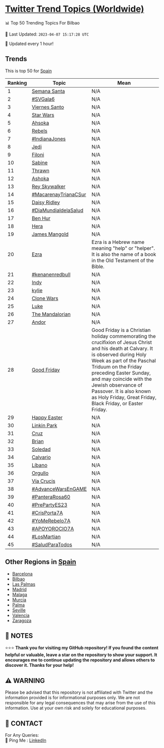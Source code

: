 [Twitter Trend Topics (Worldwide)](https://github.com/ErcinDedeoglu/Twitter-Trend-Topics)
==========


📊 Top 50 Trending Topics For Bilbao

📆 Last Updated: `2023-04-07 15:17:28 UTC`

🔧 Updated every 1 hour!


## Trends

This is top 50 for [Spain](</Spain>)

| Ranking | Topic | Mean |
| ------- | ------------ | ------------ |
| 1 | [Semana Santa](http://twitter.com/search?q=Semana+Santa) | N/A |
| 2 | [#SVGala6](http://twitter.com/search?q=%23SVGala6) | N/A |
| 3 | [Viernes Santo](http://twitter.com/search?q=Viernes+Santo) | N/A |
| 4 | [Star Wars](http://twitter.com/search?q=Star+Wars) | N/A |
| 5 | [Ahsoka](http://twitter.com/search?q=Ahsoka) | N/A |
| 6 | [Rebels](http://twitter.com/search?q=Rebels) | N/A |
| 7 | [#IndianaJones](http://twitter.com/search?q=%23IndianaJones) | N/A |
| 8 | [Jedi](http://twitter.com/search?q=Jedi) | N/A |
| 9 | [Filoni](http://twitter.com/search?q=Filoni) | N/A |
| 10 | [Sabine](http://twitter.com/search?q=Sabine) | N/A |
| 11 | [Thrawn](http://twitter.com/search?q=Thrawn) | N/A |
| 12 | [Ashoka](http://twitter.com/search?q=Ashoka) | N/A |
| 13 | [Rey Skywalker](http://twitter.com/search?q=Rey+Skywalker) | N/A |
| 14 | [#MacarenayTrianaCSur](http://twitter.com/search?q=%23MacarenayTrianaCSur) | N/A |
| 15 | [Daisy Ridley](http://twitter.com/search?q=Daisy+Ridley) | N/A |
| 16 | [#DiaMundialdelaSalud](http://twitter.com/search?q=%23DiaMundialdelaSalud) | N/A |
| 17 | [Ben Hur](http://twitter.com/search?q=Ben+Hur) | N/A |
| 18 | [Hera](http://twitter.com/search?q=Hera) | N/A |
| 19 | [James Mangold](http://twitter.com/search?q=James+Mangold) | N/A |
| 20 | [Ezra](http://twitter.com/search?q=Ezra) | Ezra is a Hebrew name meaning "help" or "helper". It is also the name of a book in the Old Testament of the Bible. |
| 21 | [#kenanenredbull](http://twitter.com/search?q=%23kenanenredbull) | N/A |
| 22 | [Indy](http://twitter.com/search?q=Indy) | N/A |
| 23 | [kylie](http://twitter.com/search?q=kylie) | N/A |
| 24 | [Clone Wars](http://twitter.com/search?q=Clone+Wars) | N/A |
| 25 | [Luke](http://twitter.com/search?q=Luke) | N/A |
| 26 | [The Mandalorian](http://twitter.com/search?q=The+Mandalorian) | N/A |
| 27 | [Andor](http://twitter.com/search?q=Andor) | N/A |
| 28 | [Good Friday](http://twitter.com/search?q=Good+Friday) | Good Friday is a Christian holiday commemorating the crucifixion of Jesus Christ and his death at Calvary. It is observed during Holy Week as part of the Paschal Triduum on the Friday preceding Easter Sunday, and may coincide with the Jewish observance of Passover. It is also known as Holy Friday, Great Friday, Black Friday, or Easter Friday. |
| 29 | [Happy Easter](http://twitter.com/search?q=Happy+Easter) | N/A |
| 30 | [Linkin Park](http://twitter.com/search?q=Linkin+Park) | N/A |
| 31 | [Cruz](http://twitter.com/search?q=Cruz) | N/A |
| 32 | [Brian](http://twitter.com/search?q=Brian) | N/A |
| 33 | [Soledad](http://twitter.com/search?q=Soledad) | N/A |
| 34 | [Calvario](http://twitter.com/search?q=Calvario) | N/A |
| 35 | [Líbano](http://twitter.com/search?q=L%c3%adbano) | N/A |
| 36 | [Orgullo](http://twitter.com/search?q=Orgullo) | N/A |
| 37 | [Vía Crucis](http://twitter.com/search?q=V%c3%ada+Crucis) | N/A |
| 38 | [#AdvanceWarsEnGAME](http://twitter.com/search?q=%23AdvanceWarsEnGAME) | N/A |
| 39 | [#PanteraRosa60](http://twitter.com/search?q=%23PanteraRosa60) | N/A |
| 40 | [#PrePartyES23](http://twitter.com/search?q=%23PrePartyES23) | N/A |
| 41 | [#CrisPorta7A](http://twitter.com/search?q=%23CrisPorta7A) | N/A |
| 42 | [#YoMeRebelo7A](http://twitter.com/search?q=%23YoMeRebelo7A) | N/A |
| 43 | [#APOYOROCIO7A](http://twitter.com/search?q=%23APOYOROCIO7A) | N/A |
| 44 | [#LosMartian](http://twitter.com/search?q=%23LosMartian) | N/A |
| 45 | [#SaludParaTodos](http://twitter.com/search?q=%23SaludParaTodos) | N/A |



## Other Regions in [Spain](</Spain>)

* [Barcelona](</Spain/Barcelona.md>)
* [Bilbao](</Spain/Bilbao.md>)
* [Las Palmas](</Spain/Las Palmas.md>)
* [Madrid](</Spain/Madrid.md>)
* [Malaga](</Spain/Malaga.md>)
* [Murcia](</Spain/Murcia.md>)
* [Palma](</Spain/Palma.md>)
* [Seville](</Spain/Seville.md>)
* [Valencia](</Spain/Valencia.md>)
* [Zaragoza](</Spain/Zaragoza.md>)



## 📝 NOTES

⭐⭐⭐ **Thank you for visiting my GitHub repository! If you found the content helpful or valuable, leave a star on the repository to show your support. It encourages me to continue updating the repository and allows others to discover it. Thanks for your help!**


## ⚠️ WARNING

Please be advised that this repository is not affiliated with Twitter and the information provided is for informational purposes only. We are not responsible for any legal consequences that may arise from the use of this information. Use at your own risk and solely for educational purposes.


## 📨 CONTACT

 For Any Queries:  
            🏓 Ping Me : [LinkedIn](https://www.linkedin.com/in/ercindedeoglu/)
